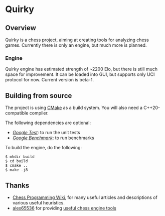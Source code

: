 # Quirky

## Overview
Quirky is a chess project, aiming at creating tools for analyzing chess games. Currently there is only an engine, but much more is planned.

### Engine
Quirky engine has estimated strength of ~2200 Elo, but there is still much space for improvement. It can be loaded into GUI, but supports only UCI protocol for now. Current version is beta-1.

## Building from source
The project is using [CMake](https://cmake.org) as a build system. You will also need a C++20-compatible compiler.

The following dependencies are optional:
- [_Google Test_](https://github.com/google/googletest/): to run the unit tests
- [_Google Benchmark_](https://github.com/google/benchmark): to run benchmarks

To build the engine, do the following:

~~~~~
$ mkdir build
$ cd build
$ cmake ..
$ make -j8
~~~~~

## Thanks
- [Chess Programming Wiki](https://www.chessprogramming.org/Main_Page), for many useful articles
  and descriptions of various useful heuristics.
- [alex65536](https://github.com/alex65536) for providing [useful chess engine tools](https://github.com/alex65536/sofcheck-engine-tester)
